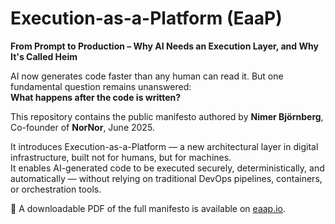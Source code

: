# Execution-as-a-Platform (EaaP)

**From Prompt to Production – Why AI Needs an Execution Layer, and Why It's Called Heim**

AI now generates code faster than any human can read it. But one fundamental question remains unanswered:  
**What happens after the code is written?**

This repository contains the public manifesto authored by **Nimer Björnberg**, Co-founder of **NorNor**, June 2025.

It introduces Execution-as-a-Platform — a new architectural layer in digital infrastructure, built not for humans, but for machines.  
It enables AI-generated code to be executed securely, deterministically, and automatically — without relying on traditional DevOps pipelines, containers, or orchestration tools.

📄 A downloadable PDF of the full manifesto is available on [eaap.io](https://eaap.io).
